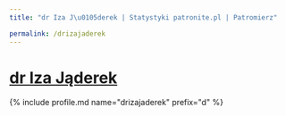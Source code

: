 ```yaml
---
title: "dr Iza J\u0105derek | Statystyki patronite.pl | Patromierz"

permalink: /drizajaderek
---
```


# [dr Iza Jąderek](https://patronite.pl/drizajaderek)

{% include profile.md name="drizajaderek" prefix="d" %}
